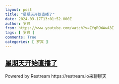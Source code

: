 ```yaml
---
layout: post
title: "星期天开始直播了"
date: 2024-03-17T13:01:52.000Z
author: 罗宾
from: https://www.youtube.com/watch?v=ZfqROWAwA3I
tags: [ 罗宾 ]
comments: True
categories: [ 罗宾 ]
---
```

<!--1710680512000-->
[星期天开始直播了](https://www.youtube.com/watch?v=ZfqROWAwA3I)
------

<div>
Powered by Restream https://restream.io来聊聊天
</div>
